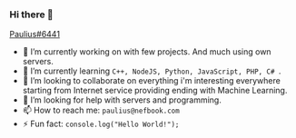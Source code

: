 ### Hi there 👋

[Paulius#6441](https://support.discord.com/hc/en-us/articles/206346498-Where-can-I-find-my-User-Server-Message-ID-)

<!--  **paulius-bulotas/paulius-bulotas** is a ✨ _special_ ✨ repository because its `README.md` (this file) appears on your GitHub profile. -->

- 🔭 I’m currently working on with few projects. And much using own servers.
- 🌱 I’m currently learning `C++, NodeJS, Python, JavaScript, PHP, C# `.
- 👯 I’m looking to collaborate on everything i'm interesting everywhere starting from Internet service providing ending with Machine Learning.
- 🤔 I’m looking for help with servers and programming.
- 📫 How to reach me: `paulius@nefbook.com`
- ⚡ Fun fact: `console.log("Hello World!");`
